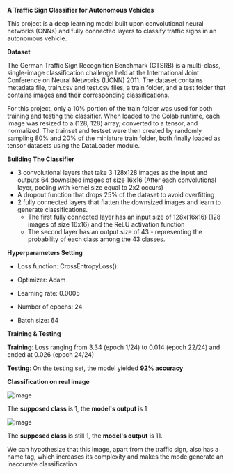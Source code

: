 **__A Traffic Sign Classifier for Autonomous Vehicles__** 

This project is a deep learning model built upon convolutional neural networks (CNNs) and fully connected layers to classify traffic signs in an autonomous vehicle. 

**Dataset**

The German Traffic Sign Recognition Benchmark (GTSRB) is a multi-class, single-image classification challenge held at the International Joint Conference on Neural Networks (IJCNN) 2011. The dataset contains metadata file, train.csv and test.csv files, a train folder, and a test folder that contains images and their corresponding classifications.

For this project, only a 10% portion of the train folder was used for both training and testing the classifier. When loaded to the Colab runtime, each image was resized to a (128, 128) array, converted to a tensor, and normalized. The trainset and testset were then created by randomly sampling 80% and 20% of the miniature train folder, both finally loaded as tensor datasets using the DataLoader module.  


**Building The Classifier**

- 3 convolutional layers that take 3 128x128 images as the input and outputs 64 downsized images of size 16x16 (After each convolutional layer, pooling with kernel size equal to 2x2 occurs)
- A dropout function that drops 25% of the dataset to avoid overfitting
- 2 fully connected layers that flatten the downsized images and learn to generate classifications.
  - The first fully connected layer has an input size of 128x(16x16) (128 images of size 16x16) and the ReLU activation function
  - The second layer has an output size of 43 - representing the probability of each class among the 43 classes.

**Hyperparameters Setting**

- Loss function: CrossEntropyLoss()

- Optimizer: Adam 

- Learning rate: 0.0005

- Number of epochs: 24

- Batch size: 64
  
**Training & Testing**

**Training**: Loss ranging from 3.34 (epoch 1/24) to 0.014 (epoch 22/24) and ended at 0.026 (epoch 24/24)

**Testing**: On the testing set, the model yielded **92% accuracy**

**Classification on real image**

![image](https://github.com/aanh1009/trafficsignsrecognition/assets/131883807/c12a8716-0d8c-4797-85ac-41e3e8cb4608)

The **supposed class** is 1, the **model's output** is 1

![image](https://github.com/aanh1009/trafficsignsrecognition/assets/131883807/f97d368d-947d-4233-b381-3ead91836867)

The **supposed class** is still 1, the **model's output** is 11. 

We can hypothesize that this image, apart from the traffic sign, also has a name tag, which increases its complexity and makes the mode generate an inaccurate classification
